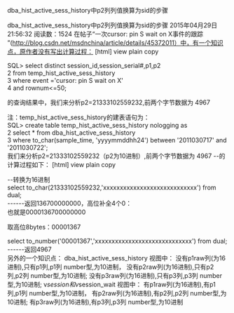dba_hist_active_sess_history中p2列列值换算为sid的步骤

dba_hist_active_sess_history中p2列列值换算为sid的步骤
2015年04月29日 21:56:32
阅读数：1524
在帖子“一次cursor: pin S wait on X事件的跟踪 ”(http://blog.csdn.net/msdnchina/article/details/45372011）中，有一个知识点，原作者没有写出计算过程：
[html] view plain copy
 
SQL> select distinct session_id,session_serial#,p1,p2  
  2    from temp_hist_active_sess_history  
  3   where event ='cursor: pin S wait on X'  
  4     and rownum<=50;  
  
的查询结果中，我们来分析p2=21333102559232,前两个字节数据为 4967   
  
注：temp_hist_active_sess_history的建表语句为：  
SQL> create table temp_hist_active_sess_history nologging  as  
  2    select * from  dba_hist_active_sess_history  
  3   where  to_char(sample_time, 'yyyymmddhh24') between '2011030717' and '2011030722';  
我们来分析p2=21333102559232（p2为10进制）,前两个字节数据为 4967 --的计算过程如下：
[html] view plain copy
 
--转换为16进制  
select to_char(21333102559232,'xxxxxxxxxxxxxxxxxxxxxxxxxxxx') from dual;   
------返回136700000000，高位补全4个0：  
也就是0000136700000000  
  
取高位8bytes：00001367  
  
select to_number('00001367','xxxxxxxxxxxxxxxxxxxxxxxxxxxxx') from dual;   
------返回4967  
另外的一个知识点：
dba_hist_active_sess_history 视图中：
没有p1raw列(为16进制),只有p1列,p1列 number型,为10进制，
没有p2raw列(为16进制),只有p2列,p2列 number型,为10进制;
没有p3raw列(为16进制),只有p3列,p3列 number型,为10进制;
v$session 和 v$session_wait 视图中：
有p1raw列(为16进制),有p1列,p1列 number型,为10进制，
有p2raw列(为16进制),有p2列,p2列 number型,为10进制;
有p3raw列(为16进制),有p3列,p3列 number型,为10进制